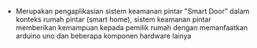 - Merupakan pengaplikasian sistem keamanan pintar "Smart Door" dalam konteks rumah pintar (smart home), sistem keamanan pintar memberikan kemampuan kepada pemilik rumah dengan memanfaatkan arduino uno dan beberapa komponen hardware lainya 
